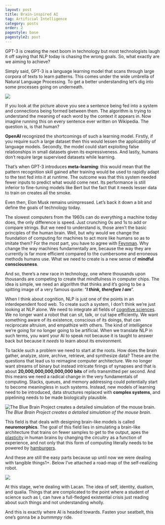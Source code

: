 ```yaml
---
layout: post
title: Brain-inspired AI
tag: Artificial Intelligence
category: posts
order: 2
pagestyle: base
pagestyle2: post
---
```

GPT-3 is creating the next boom in technology but most technologists laugh it off saying that NLP today is chasing the wrong goals. So, what exactly are we aiming to achieve?

Simply said, GPT-3 is a language learning model that scans through large corpora of texts to learn patterns. This comes under the wide umbrella of Natural Language Processing. To get a better understanding let’s dig into some processes going on underneath.

![](https://cdn-images-1.medium.com/max/5258/1*6vgIRIWiEG6Zu_roxbO8eA.jpeg)

If you look at the picture above you see a sentence being fed into a system and connections being formed between them. The algorithm is trying to understand the meaning of each word by the context it appears in. Now imagine running this on every sentence ever written on Wikipedia. The question is, is that human?

**OpenAI** recognized the shortcomings of such a learning model. Firstly, if you require such a large dataset then this would lessen the applicability of language models. Secondly, the model could start exploiting false relationships in small datasets given its expressiveness. And lastly, humans don’t require large supervised datasets while learning.

That’s when GPT-3 introduces **meta-learning**: this would mean that the pattern recognition skill gained after training would be used to rapidly adapt to the text fed into it at runtime. The outcome was that this system needed fewer inputs to predict what would come next. Its performance is still inferior to fine-tuning models like Bert but the fact that it needs lesser data to train on creates all the smoke.

Even then, Elon Musk remains unimpressed. Let’s back it down a bit and define the goals of technology today.

The slowest computers from the 1960s can do everything a machine today does, the only difference is speed. Just crunching 0s and 1s to add or compare strings. But we need to understand is, those aren’t the basic principles of the human brain. Well, but why would we change the foundation of computing for machines to act more like humans so as to imitate them? For the most part, you have to agree with [Feynman](https://youtu.be/ipRvjS7q1DI). Why change the way machines fundamentally are, because the way they are currently is far more efficient compared to the cumbersome and erroneous methods humans use. What we need to create is a new sense of **mindful consciousness**.

And so, there’s a new race in technology, one where thousands upon thousands are competing to create that mindfulness in computer chips. The idea is simple, we need an algorithm that thinks and it’s going to be a spitting image of a very famous quote: “***I think, therefore I am***”.

When I think about cognition, NLP is just one of the points in an interdependent food web. To create such a system, I don’t think we’re just looking at NLP alone. We need to integrate all fields of [cognitive sciences](https://en.wikipedia.org/wiki/Cognitive_science#:~:text=Cognitive%20science%20is%20the%20interdisciplinary,%2C%20process%2C%20and%20transform%20information.). We no longer want a robot that can sit, talk, or cut tape efficiently. We want something aware of its existence, conscious of its doings, that can reciprocate altruism, and empathize with others. The kind of intelligence we’re going for no longer going to be artificial. When we translate NLP in such terms, you want your AI to speak not because it is taught to answer back but because it *needs* to learn about its environment.

To tackle such a problem we need to start at the roots. How does the brain gather, analyze, store, archive, retrieve, and synthesize data? These are the questions that lead us to reimagine computer architecture. We no longer want streams of binary but instead intricate firings of synapses and that is about **20,000,000,000,000,000 bits** of info transmitted per second. And this means we need a radical change in the very fundamentals of computing. Stacks, queues, and memory addressing could potentially start to become meaningless in such systems. Instead, new models of learning need to be introduced, data structures replaced with **complex systems**, and pipelining needs to be made biologically plausible.

![The Blue Brain Project creates a detailed simulation of the mouse brain.](https://miro.medium.com/proxy/1*03l6Whk194fPzsvaOV79Vg.jpeg)*The Blue Brain Project creates a detailed simulation of the mouse brain.*

This field is that deals with designing brain-like models is called **neuromorphics**. The goal of this field lies in simulating a brain-like architecture that trains on fewer samples to get to the output, apes the [plasticity](https://www.psychologicalscience.org/journals/cd/12_1/Kolb.cfm) in human brains by changing the circuitry as a function of experience, and not only that this form of computing literally needs to be powered by [hamburgers](https://youtu.be/398B4wpldP4?t=366).

And these are still the easy parts because up until now we were dealing with tangible things1+. Below I’ve attached a road-map of the self-realizing robot.

![](https://cdn-images-1.medium.com/max/2000/1*o2ZkEV30oYMeXpc7ThMihA.png)

At this stage, we’re dealing with Lacan. The idea of self, identity, dualism, and qualia. Things that are complicated to the point where a student of science such as I, can have a full-fledged existential crisis just reading about such things and not understanding wholly.

And this is exactly where AI is headed towards. Fasten your seatbelt, this one’s gonna be a *bummmpy* ride.
